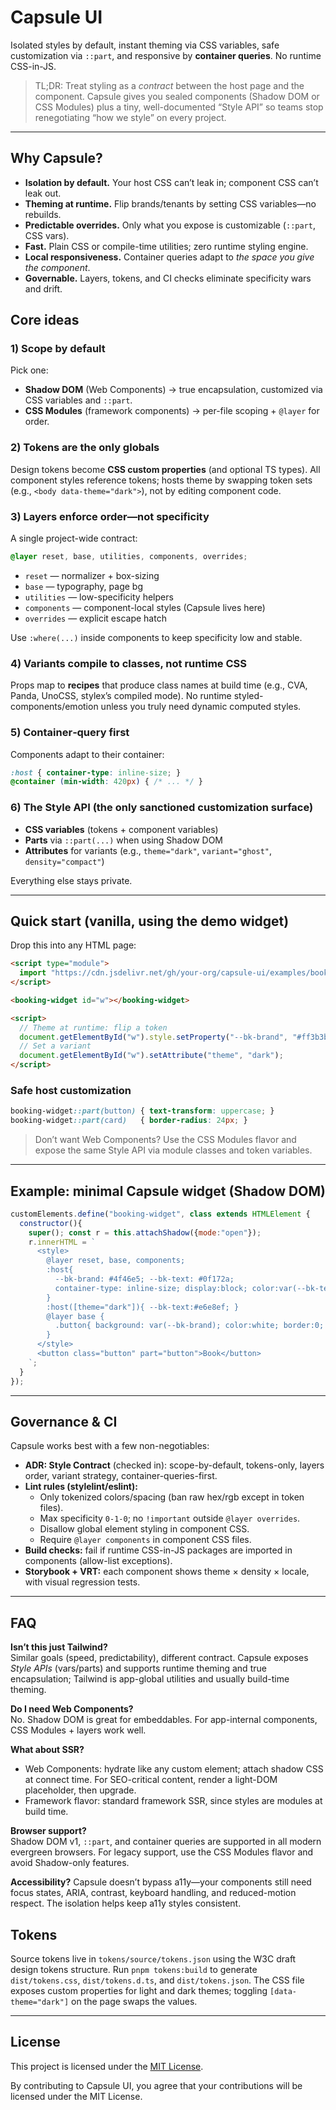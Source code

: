 # Capsule UI
Isolated styles by default, instant theming via CSS variables, safe customization via `::part`, and responsive by **container queries**. No runtime CSS-in-JS.

> TL;DR: Treat styling as a *contract* between the host page and the component. Capsule gives you sealed components (Shadow DOM or CSS Modules) plus a tiny, well-documented “Style API” so teams stop renegotiating “how we style” on every project.

---

## Why Capsule?
- **Isolation by default.** Your host CSS can’t leak in; component CSS can’t leak out.
- **Theming at runtime.** Flip brands/tenants by setting CSS variables—no rebuilds.
- **Predictable overrides.** Only what you expose is customizable (`::part`, CSS vars).
- **Fast.** Plain CSS or compile-time utilities; zero runtime styling engine.
- **Local responsiveness.** Container queries adapt to *the space you give the component*.
- **Governable.** Layers, tokens, and CI checks eliminate specificity wars and drift.

## Core ideas
### 1) Scope by default
Pick one:
- **Shadow DOM** (Web Components) → true encapsulation, customized via CSS variables and `::part`.
- **CSS Modules** (framework components) → per-file scoping + `@layer` for order.

### 2) Tokens are the only globals
Design tokens become **CSS custom properties** (and optional TS types). All component styles reference tokens; hosts theme by swapping token sets (e.g., `<body data-theme="dark">`), not by editing component code.

### 3) Layers enforce order—not specificity
A single project-wide contract:
```css
@layer reset, base, utilities, components, overrides;
```
- `reset` — normalizer + box-sizing
- `base` — typography, page bg
- `utilities` — low-specificity helpers
- `components` — component-local styles (Capsule lives here)
- `overrides` — explicit escape hatch

Use `:where(...)` inside components to keep specificity low and stable.

### 4) Variants compile to classes, not runtime CSS
Props map to **recipes** that produce class names at build time (e.g., CVA, Panda, UnoCSS, stylex’s compiled mode). No runtime styled-components/emotion unless you truly need dynamic computed styles.

### 5) Container‑query first
Components adapt to their container:
```css
:host { container-type: inline-size; }
@container (min-width: 420px) { /* ... */ }
```

### 6) The Style API (the only sanctioned customization surface)
- **CSS variables** (tokens + component variables)
- **Parts** via `::part(...)` when using Shadow DOM
- **Attributes** for variants (e.g., `theme="dark"`, `variant="ghost"`, `density="compact"`)

Everything else stays private.

---

## Quick start (vanilla, using the demo widget)
Drop this into any HTML page:

```html
<script type="module">
  import "https://cdn.jsdelivr.net/gh/your-org/capsule-ui/examples/booking-widget.js";
</script>

<booking-widget id="w"></booking-widget>

<script>
  // Theme at runtime: flip a token
  document.getElementById("w").style.setProperty("--bk-brand", "#ff3b3b");
  // Set a variant
  document.getElementById("w").setAttribute("theme", "dark");
</script>
```

### Safe host customization
```css
booking-widget::part(button) { text-transform: uppercase; }
booking-widget::part(card)   { border-radius: 24px; }
```

> Don’t want Web Components? Use the CSS Modules flavor and expose the same Style API via module classes and token variables.

---

## Example: minimal Capsule widget (Shadow DOM)
```js
customElements.define("booking-widget", class extends HTMLElement {
  constructor(){
    super(); const r = this.attachShadow({mode:"open"});
    r.innerHTML = `
      <style>
        @layer reset, base, components;
        :host{
          --bk-brand: #4f46e5; --bk-text: #0f172a;
          container-type: inline-size; display:block; color:var(--bk-text);
        }
        :host([theme="dark"]){ --bk-text:#e6e8ef; }
        @layer base {
          .button{ background: var(--bk-brand); color:white; border:0; padding:.7rem 1rem; border-radius:12px; }
        }
      </style>
      <button class="button" part="button">Book</button>
    `;
  }
});
```

---

## Governance & CI
Capsule works best with a few non-negotiables:

- **ADR: Style Contract** (checked in): scope-by-default, tokens-only, layers order, variant strategy, container-queries-first.
- **Lint rules (stylelint/eslint):**
  - Only tokenized colors/spacing (ban raw hex/rgb except in token files).
  - Max specificity `0-1-0`; no `!important` outside `@layer overrides`.
  - Disallow global element styling in component CSS.
  - Require `@layer components` in component CSS files.
- **Build checks:** fail if runtime CSS-in-JS packages are imported in components (allow-list exceptions).
- **Storybook + VRT:** each component shows theme × density × locale, with visual regression tests.

---

## FAQ
**Isn’t this just Tailwind?**  
Similar goals (speed, predictability), different contract. Capsule exposes *Style APIs* (vars/parts) and supports runtime theming and true encapsulation; Tailwind is app-global utilities and usually build-time theming.

**Do I need Web Components?**  
No. Shadow DOM is great for embeddables. For app-internal components, CSS Modules + layers work well.

**What about SSR?**  
- Web Components: hydrate like any custom element; attach shadow CSS at connect time. For SEO-critical content, render a light-DOM placeholder, then upgrade.
- Framework flavor: standard framework SSR, since styles are modules at build time.

**Browser support?**  
Shadow DOM v1, `::part`, and container queries are supported in all modern evergreen browsers. For legacy support, use the CSS Modules flavor and avoid Shadow-only features.

**Accessibility?**
Capsule doesn’t bypass a11y—your components still need focus states, ARIA, contrast, keyboard handling, and reduced-motion respect. The isolation helps keep a11y styles consistent.

## Tokens
Source tokens live in `tokens/source/tokens.json` using the W3C draft design tokens structure. Run `pnpm tokens:build` to generate `dist/tokens.css`, `dist/tokens.d.ts`, and `dist/tokens.json`. The CSS file exposes custom properties for light and dark themes; toggling `[data-theme="dark"]` on the page swaps the values.

---

## License

This project is licensed under the [MIT License](LICENSE).

By contributing to Capsule UI, you agree that your contributions will be licensed under the MIT License.


